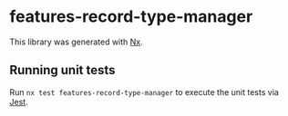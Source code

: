 # features-record-type-manager

This library was generated with [Nx](https://nx.dev).

## Running unit tests

Run `nx test features-record-type-manager` to execute the unit tests via [Jest](https://jestjs.io).

